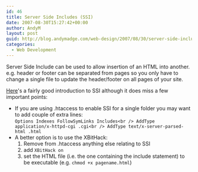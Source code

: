 ```yaml
---
id: 46
title: Server Side Includes (SSI)
date: 2007-08-30T15:27:42+00:00
author: AndyM
layout: post
guid: http://blog.andymadge.com/web-design/2007/08/30/server-side-includes-ssi/
categories:
  - Web Development
---
```

Server Side Include can be used to allow insertion of an HTML into another. e.g. header or footer can be separated from pages so you only have to change a single file to update the header/footer on all pages of your site.<!--more-->

[Here](http://www.andreas.com/faq-ssi.html)'s a fairly good introduction to SSI although it does miss a few important points:

  * If you are using .htaccess to enable SSI for a single folder you may want to add couple of extra lines:  
    `Options Indexes FollowSymLinks Includes<br />
AddType application/x-httpd-cgi .cgi<br />
AddType text/x-server-parsed-html .html`
  * A better option is to use the XBitHack: 
      1. Remove from .htaccess anything else relating to SSI
      2. add `XBitHack on`
      3. set the HTML file (i.e. the one containing the include statement) to be executable (e.g. `chmod +x pagename.html`)